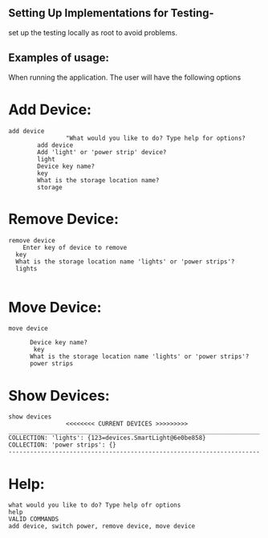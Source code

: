 ## Setting Up Implementations for Testing-
set up the testing locally as root to avoid problems. 




## Examples of usage:
When running the application. The user will have the following options
# Add Device:
```
add device
				"What would you like to do? Type help for options?
        add device 
        Add 'light' or 'power strip' device?
        light 
        Device key name?
        key 
        What is the storage location name?
        storage
```

# Remove Device:
```
remove device
	Enter key of device to remove 
  key
  What is the storage location name 'lights' or 'power strips'?
  lights 
  
```

# Move Device:
```
move device

      Device key name?
       key
      What is the storage location name 'lights' or 'power strips'?
      power strips
```

# Show Devices:
```
show devices
				<<<<<<<< CURRENT DEVICES >>>>>>>>>
______________________________________________________________________
COLLECTION: 'lights': {123=devices.SmartLight@6e0be858}
COLLECTION: 'power strips': {}
----------------------------------------------------------------------
```
# Help:
```
what would you like to do? Type help ofr options
help
VALID COMMANDS
add device, switch power, remove device, move device
```
